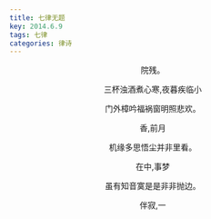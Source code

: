 ```yaml
---
title: 七律无题
key: 2014.6.9
tags: 七律
categories: 律诗
---
```


<p align="center">院残。
</p>
<p align="center">三杯浊酒煮心寒,夜暮疾临小
</p>
<p align="center">门外樟吟福祸窗明照悲欢。
</p>
<p align="center">香,前月
</p>
<p align="center">机缘多思悟尘并非里看。
</p>
<p align="center">在中,事梦
</p>
<p align="center">虽有知音寞是是非非抛边。
</p>
<p align="center">伴寂,一
</p>
<p align="center"></br>
</p>
